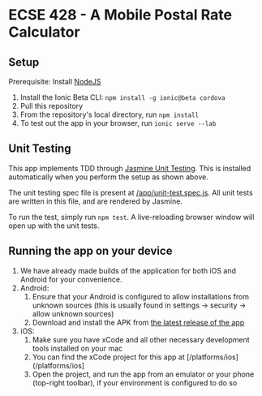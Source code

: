 # ECSE 428 - A Mobile Postal Rate Calculator


## Setup
Prerequisite: Install [NodeJS](https://nodejs.org/en/download/)

1. Install the Ionic Beta CLI: `npm install -g ionic@beta cordova` 
2. Pull this repository
3. From the repository's local directory, run `npm install`
4. To test out the app in your browser, run `ionic serve --lab`

## Unit Testing

This app implements TDD through [Jasmine Unit Testing](http://jasmine.github.io/edge/introduction.html). 
This is installed automatically when you perform the setup as shown above.

The unit testing spec file is present at [/app/unit-test.spec.js](/app/unit-test.spec.js).
All unit tests are written in this file, and are rendered by Jasmine.

To run the test, simply run `npm test`. A live-reloading browser window will open up with the unit tests.

## Running the app on your device
1. We have already made builds of the application for both iOS and Android for your convenience.
2. Android:
    1. Ensure that your Android is configured to allow installations from unknown sources (this is usually found in settings -> security -> allow unknown sources)
    2. Download and install the APK from [the latest release of the app](https://github.com/vicrep/ECSE428---A-Mobile-Postal-Rate-Calculator/releases)
3. iOS:
    1. Make sure you have xCode and all other necessary development tools installed on your mac
    2. You can find the xCode project for this app at [/platforms/ios](/platforms/ios]
    3. Open the project, and run the app from an emulator or your phone (top-right toolbar), if your environment is configured to do so

